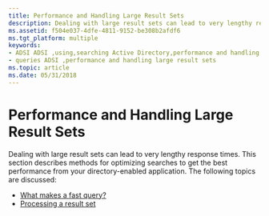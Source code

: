```yaml
---
title: Performance and Handling Large Result Sets
description: Dealing with large result sets can lead to very lengthy response times.
ms.assetid: f504e037-4dfe-4811-9152-be308b2afdf6
ms.tgt_platform: multiple
keywords:
- ADSI ADSI ,using,searching Active Directory,performance and handling large result sets
- queries ADSI ,performance and handling large result sets
ms.topic: article
ms.date: 05/31/2018
---
```


# Performance and Handling Large Result Sets

Dealing with large result sets can lead to very lengthy response times. This section describes methods for optimizing searches to get the best performance from your directory-enabled application. The following topics are discussed:

-   [What makes a fast query?](what-makes-a-fast-query.md)
-   [Processing a result set](processing-a-result-set.md)

 

 




